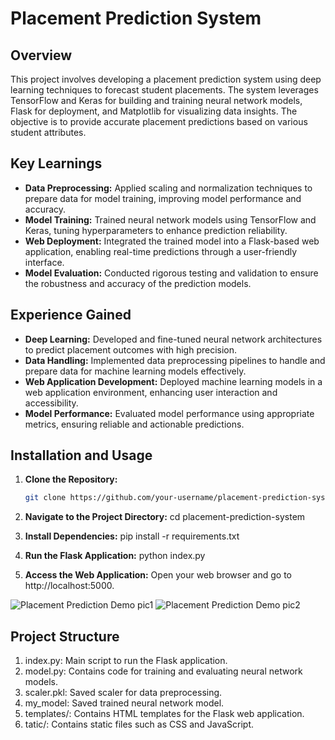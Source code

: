 # Placement Prediction System

## Overview
This project involves developing a placement prediction system using deep learning techniques to forecast student placements. The system leverages TensorFlow and Keras for building and training neural network models, Flask for deployment, and Matplotlib for visualizing data insights. The objective is to provide accurate placement predictions based on various student attributes.

## Key Learnings

- **Data Preprocessing:** Applied scaling and normalization techniques to prepare data for model training, improving model performance and accuracy.
- **Model Training:** Trained neural network models using TensorFlow and Keras, tuning hyperparameters to enhance prediction reliability.
- **Web Deployment:** Integrated the trained model into a Flask-based web application, enabling real-time predictions through a user-friendly interface.
- **Model Evaluation:** Conducted rigorous testing and validation to ensure the robustness and accuracy of the prediction models.

## Experience Gained

- **Deep Learning:** Developed and fine-tuned neural network architectures to predict placement outcomes with high precision.
- **Data Handling:** Implemented data preprocessing pipelines to handle and prepare data for machine learning models effectively.
- **Web Application Development:** Deployed machine learning models in a web application environment, enhancing user interaction and accessibility.
- **Model Performance:** Evaluated model performance using appropriate metrics, ensuring reliable and actionable predictions.

## Installation and Usage

1. **Clone the Repository:**
   ```bash
   git clone https://github.com/your-username/placement-prediction-system.git

2. **Navigate to the Project Directory:**
   cd placement-prediction-system

3. **Install Dependencies:**
   pip install -r requirements.txt

4. **Run the Flask Application:**
     python index.py

5. **Access the Web Application:**
    Open your web browser and go to http://localhost:5000.


![Placement Prediction Demo pic1](https://github.com/yashmith-r/placement_prediction/assets/114250035/7e9cb3f2-a39e-4135-b645-6ad6d2e6cc7f)
![Placement Prediction Demo pic2](https://github.com/yashmith-r/placement_prediction/assets/114250035/9c9e23f5-e49a-4c32-97e6-1be0d8a9d054)


## Project Structure
1. index.py: Main script to run the Flask application.
2. model.py: Contains code for training and evaluating neural network models.
3. scaler.pkl: Saved scaler for data preprocessing.
4. my_model: Saved trained neural network model.
5. templates/: Contains HTML templates for the Flask web application.
6. tatic/: Contains static files such as CSS and JavaScript.
